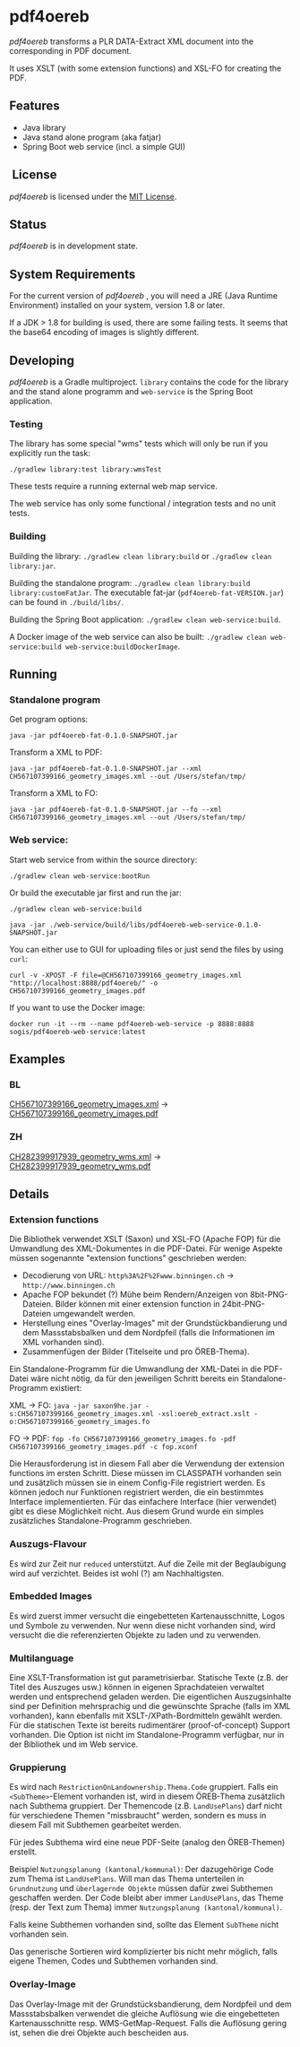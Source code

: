 # pdf4oereb 

_pdf4oereb_ transforms a PLR DATA-Extract XML document into the corresponding in PDF document.

It uses XSLT (with some extension functions) and XSL-FO for creating the PDF.

## Features
* Java library
* Java stand alone program (aka fatjar)
* Spring Boot web service (incl. a simple GUI)

##  License

_pdf4oereb_ is licensed under the [MIT License](LICENSE).

## Status

_pdf4oereb_  is in development state.

## System Requirements

For the current version of _pdf4oereb_ , you will need a JRE (Java Runtime Environment) installed on your system, version 1.8 or later.

If a JDK > 1.8 for building is used, there are some failing tests. It seems that the base64 encoding of images is slightly different.

## Developing

_pdf4oereb_ is a Gradle multiproject. `library` contains the code for the library and the stand alone programm and `web-service` is the Spring Boot application.

### Testing

The library has some special "wms" tests which will only be run if you explicitly run the task:

```
./gradlew library:test library:wmsTest
```

These tests require a running external web map service.

The web service has only some functional / integration tests and no unit tests.

### Building

Building the library: `./gradlew clean library:build` or `./gradlew clean library:jar`.

Building the standalone program: `./gradlew clean library:build library:customFatJar`. The executable fat-jar (`pdf4oereb-fat-VERSION.jar`) can be found in `./build/libs/`.

Building the Spring Boot application: `./gradlew clean web-service:build`.

A Docker image of the web service can also be built: `./gradlew clean web-service:build web-service:buildDockerImage`.

## Running

### Standalone program

Get program options:
```
java -jar pdf4oereb-fat-0.1.0-SNAPSHOT.jar 
```

Transform a XML to PDF:
```
java -jar pdf4oereb-fat-0.1.0-SNAPSHOT.jar --xml CH567107399166_geometry_images.xml --out /Users/stefan/tmp/
```

Transform a XML to FO:
```
java -jar pdf4oereb-fat-0.1.0-SNAPSHOT.jar --fo --xml CH567107399166_geometry_images.xml --out /Users/stefan/tmp/
```

### Web service:

Start web service from within the source directory:
```
./gradlew clean web-service:bootRun
```

Or build the executable jar first and run the jar:
```
./gradlew clean web-service:build
```
```
java -jar ./web-service/build/libs/pdf4oereb-web-service-0.1.0-SNAPSHOT.jar
```

You can either use to GUI for uploading files or just send the files by using `curl`:
```
curl -v -XPOST -F file=@CH567107399166_geometry_images.xml "http://localhost:8888/pdf4oereb/" -o CH567107399166_geometry_images.pdf
```

If you want to use the Docker image:
```
docker run -it --rm --name pdf4oereb-web-service -p 8888:8888 sogis/pdf4oereb-web-service:latest
```

## Examples
### BL
[CH567107399166_geometry_images.xml](https://gitlab.com/sogis/pdf4oereb/blob/master/library/src/test/data/bl/CH567107399166_geometry_images.xml) -> [CH567107399166_geometry_images.pdf](https://gitlab.com/sogis/pdf4oereb/blob/master/library/src/test/data/bl/CH567107399166_geometry_images.pdf)

### ZH
[CH282399917939_geometry_wms.xml](https://gitlab.com/sogis/pdf4oereb/blob/master/library/src/test/data/zh/CH282399917939_geometry_wms.xml) -> [CH282399917939_geometry_wms.pdf](https://gitlab.com/sogis/pdf4oereb/blob/master/library/src/test/data/zh/CH282399917939_geometry_wms.pdf)


## Details
### Extension functions
Die Bibliothek verwendet XSLT (Saxon) und XSL-FO (Apache FOP) für die Umwandlung des XML-Dokumentes in die PDF-Datei. Für wenige Aspekte müssen sogenannte "extension functions" geschrieben werden:

- Decodierung von URL: `http%3A%2F%2Fwww.binningen.ch` -> `http://www.binningen.ch`
- Apache FOP bekundet (?) Mühe beim Rendern/Anzeigen von 8bit-PNG-Dateien. Bilder können mit einer extension function in 24bit-PNG-Dateien umgewandelt werden.
- Herstellung eines "Overlay-Images" mit der Grundstückbandierung und dem Massstabsbalken und dem Nordpfeil (falls die Informationen im XML vorhanden sind).
- Zusammenfügen der Bilder (Titelseite und pro ÖREB-Thema).

Ein Standalone-Programm für die Umwandlung der XML-Datei in die PDF-Datei wäre nicht nötig, da für den jeweiligen Schritt bereits ein Standalone-Programm existiert:

XML -> FO: `java -jar saxon9he.jar -s:CH567107399166_geometry_images.xml -xsl:oereb_extract.xslt -o:CH567107399166_geometry_images.fo`

FO -> PDF: `fop -fo CH567107399166_geometry_images.fo -pdf CH567107399166_geometry_images.pdf -c fop.xconf`

Die Herausforderung ist in diesem Fall aber die Verwendung der extension functions im ersten Schritt. Diese müssen im CLASSPATH vorhanden sein und zusätzlich müssen sie in einem Config-File registriert werden. Es können jedoch nur Funktionen registriert werden, die ein bestimmtes Interface implementierten. Für das einfachere Interface (hier verwendet) gibt es diese Möglichkeit nicht. Aus diesem Grund wurde ein simples zusätzliches Standalone-Programm geschrieben.

### Auszugs-Flavour
Es wird zur Zeit nur `reduced` unterstützt. Auf die Zeile mit der Beglaubigung wird auf verzichtet. Beides ist wohl (?) am Nachhaltigsten.

### Embedded Images
Es wird zuerst immer versucht die eingebetteten Kartenausschnitte, Logos und Symbole zu verwenden. Nur wenn diese nicht vorhanden sind, wird versucht die die referenzierten Objekte zu laden und zu verwenden.

### Multilanguage
Eine XSLT-Transformation ist gut parametrisierbar. Statische Texte (z.B. der Titel des Auszuges usw.) können in eigenen Sprachdateien verwaltet werden und entsprechend geladen werden. Die eigentlichen Auszugsinhalte sind per Definition mehrsprachig und die gewünschte Sprache (falls im XML vorhanden), kann ebenfalls mit XSLT-/XPath-Bordmitteln gewählt werden. Für die statischen Texte ist bereits rudimentärer (proof-of-concept) Support vorhanden. Die Option ist nicht im Standalone-Programm verfügbar, nur in der Bibliothek und im Web service.

### Gruppierung
Es wird nach `RestrictionOnLandownership.Thema.Code` gruppiert. Falls ein `<SubTheme>`-Element vorhanden ist, wird in diesem ÖREB-Thema zusätzlich nach Subthema gruppiert. Der Themencode (z.B. `LandUsePlans`) darf nicht für verschiedene Themen "missbraucht" werden, sondern es muss in diesem Fall mit Subthemen gearbeitet werden. 

Für jedes Subthema wird eine neue PDF-Seite (analog den ÖREB-Themen) erstellt.

Beispiel `Nutzungsplanung (kantonal/kommunal)`: Der dazugehörige Code zum Thema ist `LandUsePlans`. Will man das Thema unterteilen in `Grundnutzung` und `überlagernde Objekte` müssen dafür zwei Subthemen geschaffen werden. Der Code bleibt aber immer `LandUsePlans`, das Theme (resp. der Text zum Thema) immer `Nutzungsplanung (kantonal/kommunal)`.

Falls keine Subthemen vorhanden sind, sollte das Element `SubTheme` nicht vorhanden sein.

Das generische Sortieren wird komplizierter bis nicht mehr möglich, falls eigene Themen, Codes und Subthemen vorhanden sind.

### Overlay-Image
Das Overlay-Image mit der Grundstücksbandierung, dem Nordpfeil und dem Massstabsbalken verwendet die gleiche Auflösung wie die eingebetteten Kartenausschnitte resp. WMS-GetMap-Request. Falls die Auflösung gering ist, sehen die drei Objekte auch bescheiden aus.